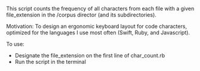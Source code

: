 This script counts the frequency of all characters from each file with a given file_extension in the /corpus director (and its subdirectories).

Motivation: To design an ergonomic keyboard layout for code characters, optimized for the languages I use most often (Swift, Ruby, and Javascript).

To use:
* Designate the file_extension on the first line of char_count.rb
* Run the script in the terminal
